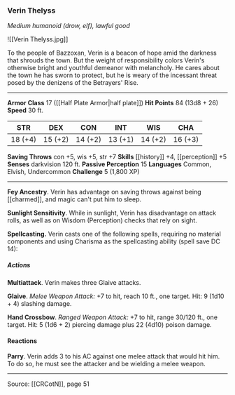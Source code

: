 ### Verin Thelyss
_Medium humanoid (drow, elf), lawful good_

![[Verin Thelyss.jpg]]

To the people of Bazzoxan, Verin is a beacon of hope amid the darkness that shrouds the town. But the weight of responsibility colors Verin's otherwise bright and youthful demeanor with melancholy. He cares about the town he has sworn to protect, but he is weary of the incessant threat posed by the denizens of the Betrayers' Rise.




---

**Armor Class** 17 ([[Half Plate Armor|half plate]])
**Hit Points** 84 (13d8 + 26)
**Speed** 30 ft.

| STR     | DEX     | CON     | INT     | WIS     | CHA     |
|---------|---------|---------|---------|---------|---------|
| 18 (+4) | 15 (+2) | 14 (+2) | 13 (+1) | 14 (+2) | 16 (+3) |

**Saving Throws** con +5, wis +5, str +7
**Skills** [[history]] +4, [[perception]] +5
**Senses** darkvision 120 ft.
**Passive Perception** 15
**Languages** Common, Elvish, Undercommon
**Challenge** 5 (1,800 XP)

---

**Fey Ancestry**. Verin has advantage on saving throws against being [[charmed]], and magic can't put him to sleep.

**Sunlight Sensitivity**. While in sunlight, Verin has disadvantage on attack rolls, as well as on Wisdom (Perception) checks that rely on sight.

**Spellcasting.** Verin casts one of the following spells, requiring no material components and using Charisma as the spellcasting ability (spell save DC 14):

##### Actions
**Multiattack**. Verin makes three Glaive attacks.

**Glaive**. _Melee Weapon Attack:_ +7 to hit, reach 10 ft., one target. Hit: 9 (1d10 + 4) slashing damage.

**Hand Crossbow**. _Ranged Weapon Attack:_ +7 to hit, range 30/120 ft., one target. Hit: 5 (1d6 + 2) piercing damage plus 22 (4d10) poison damage.

#### Reactions
**Parry**. Verin adds 3 to his AC against one melee attack that would hit him. To do so, he must see the attacker and be wielding a melee weapon.


---

Source: [[CRCotN]], page 51